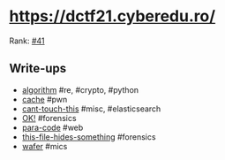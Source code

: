 # https://dctf21.cyberedu.ro/

Rank: [#41](https://ctftime.org/event/1560)

## Write-ups
- [algorithm](algorithm.md) #re, #crypto, #python
- [cache](cache.md) #pwn
- [cant-touch-this](cant-touch-this.md) #misc, #elasticsearch
- [OK!](ok!.md) #forensics
- [para-code](para-code.md) #web
- [this-file-hides-something](this-file-hides-something.md) #forensics
- [wafer](wafer.md) #mics